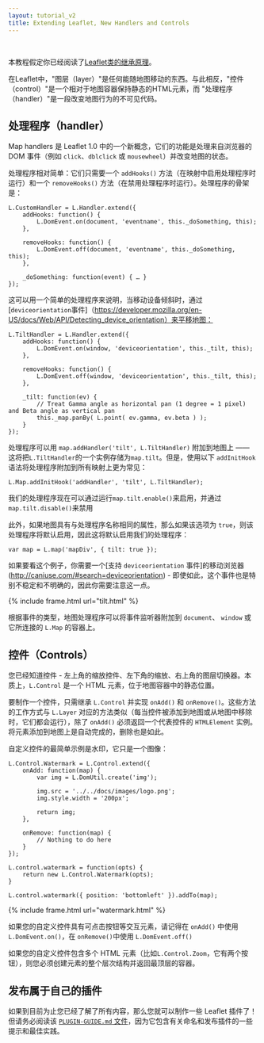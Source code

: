 ```yaml
---
layout: tutorial_v2
title: Extending Leaflet, New Handlers and Controls
---
```


<br>

本教程假定你已经阅读了[Leaflet类的继承原理](./extending-1-classes.html)。

在Leaflet中，"图层（layer）"是任何能随地图移动的东西。与此相反，"控件（control）"是一个相对于地图容器保持静态的HTML元素，而 "处理程序（handler）"是一段改变地图行为的不可见代码。

## 处理程序（handler）

Map handlers 是 Leaflet 1.0 中的一个新概念，它们的功能是处理来自浏览器的 DOM 事件（例如 `click`、`dblclick`  或  `mousewheel`）并改变地图的状态。

处理程序相对简单：它们只需要一个 `addHooks()` 方法（在映射中启用处理程序时运行）和一个 `removeHooks()` 方法（在禁用处理程序时运行）。处理程序的骨架是：

	L.CustomHandler = L.Handler.extend({
		addHooks: function() {
			L.DomEvent.on(document, 'eventname', this._doSomething, this);
		},

		removeHooks: function() {
			L.DomEvent.off(document, 'eventname', this._doSomething, this);
		},

		_doSomething: function(event) { … }
	});

这可以用一个简单的处理程序来说明，当移动设备倾斜时，通过 [`deviceorientation`事件]（https://developer.mozilla.org/en-US/docs/Web/API/Detecting_device_orientation）来平移地图：

	L.TiltHandler = L.Handler.extend({
		addHooks: function() {
			L.DomEvent.on(window, 'deviceorientation', this._tilt, this);
		},

		removeHooks: function() {
			L.DomEvent.off(window, 'deviceorientation', this._tilt, this);
		},

		_tilt: function(ev) {
			// Treat Gamma angle as horizontal pan (1 degree = 1 pixel) and Beta angle as vertical pan
			this._map.panBy( L.point( ev.gamma, ev.beta ) );
		}
	});

处理程序可以用 `map.addHandler('tilt', L.TiltHandler)` 附加到地图上 —— 这将把`L.TiltHandler`的一个实例存储为`map.tilt`。但是，使用以下 `addInitHook`  语法将处理程序附加到所有映射上更为常见：

	L.Map.addInitHook('addHandler', 'tilt', L.TiltHandler);

我们的处理程序现在可以通过运行`map.tilt.enable()`来启用，并通过`map.tilt.disable()`来禁用

此外，如果地图具有与处理程序名称相同的属性，那么如果该选项为 `true`，则该处理程序将默认启用，因此这将默认启用我们的处理程序：

	var map = L.map('mapDiv', { tilt: true });

如果要看这个例子，你需要一个[支持 `deviceorientation` 事件]的移动浏览器(http://caniuse.com/#search=deviceorientation) - 即使如此，这个事件也是特别不稳定和不明确的，因此你需要注意这一点。

{% include frame.html url="tilt.html" %}

根据事件的类型，地图处理程序可以将事件监听器附加到 `document`、 `window` 或它所连接的 `L.Map` 的容器上。

## 控件（Controls）

您已经知道控件 - 左上角的缩放控件、左下角的缩放、右上角的图层切换器。本质上，`L.Control` 是一个 HTML 元素，位于地图容器中的静态位置。

要制作一个控件，只需继承 `L.Control` 并实现 `onAdd()` 和 `onRemove()`。这些方法的工作方式与 `L.Layer` 对应的方法类似（每当控件被添加到地图或从地图中移除时，它们都会运行），除了 `onAdd()` 必须返回一个代表控件的 `HTMLElement` 实例。将元素添加到地图上是自动完成的，删除也是如此。

自定义控件的最简单示例是水印，它只是一个图像：

	L.Control.Watermark = L.Control.extend({
		onAdd: function(map) {
			var img = L.DomUtil.create('img');

			img.src = '../../docs/images/logo.png';
			img.style.width = '200px';

			return img;
		},

		onRemove: function(map) {
			// Nothing to do here
		}
	});

	L.control.watermark = function(opts) {
		return new L.Control.Watermark(opts);
	}

	L.control.watermark({ position: 'bottomleft' }).addTo(map);

{% include frame.html url="watermark.html" %}

如果您的自定义控件具有可点击按钮等交互元素，请记得在 `onAdd()` 中使用 `L.DomEvent.on()`，在 `onRemove()`中使用 `L.DomEvent.off()`

如果您的自定义控件包含多个 HTML 元素（比如`L.Control.Zoom`，它有两个按钮），则您必须创建元素的整个层次结构并返回最顶层的容器。

## 发布属于自己的插件

如果到目前为止您已经了解了所有内容，那么您就可以制作一些 Leaflet 插件了！但请务必阅读该 [`PLUGIN-GUIDE.md` 文件](https://github.com/Leaflet/Leaflet/blob/master/PLUGIN-GUIDE.md)，因为它包含有关命名和发布插件的一些提示和最佳实践。
